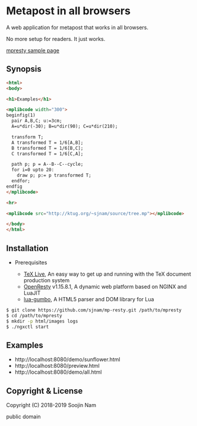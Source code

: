 Metapost in all browsers
=======
A web application for metapost that works in all browsers.

No more setup for readers. It just works.

[mpresty sample page](http://ktug.org/~sjnam/mpresty/all.html)

Synopsis
---------

````html
<html>
<body>

<h1>Examples</h1>

<mplibcode width="300">
beginfig(1)
  pair A,B,C; u:=3cm;
  A=u*dir(-30); B=u*dir(90); C=u*dir(210);

  transform T;
  A transformed T = 1/6[A,B];
  B transformed T = 1/6[B,C];
  C transformed T = 1/6[C,A];

  path p; p = A--B--C--cycle;
  for i=0 upto 20:
    draw p; p:= p transformed T;
  endfor;
endfig
</mplibcode>

<hr>

<mplibcode src="http://ktug.org/~sjnam/source/tree.mp"></mplibcode>

</body>
</html>
````

Installation
------------
- Prerequisites
  
  - [TeX Live](https://www.tug.org/texlive/), An easy way to get up and running with the TeX document production system
  - [OpenResty](https://openresty.org/en/ann-1015008001rc1.html) v1.15.8.1, A dynamic web platform based on NGINX and LuaJIT
  - [lua-gumbo](https://craigbarnes.gitlab.io/lua-gumbo/), A HTML5 parser and DOM library for Lua

```bash
$ git clone https://github.com/sjnam/mp-resty.git /path/to/mpresty
$ cd /path/to/mpresty
$ mkdir -p html/images logs
$ ./ngxctl start
```

Examples
--------
- http://localhost:8080/demo/sunflower.html
- http://localhost:8080/preview.html
- http://localhost:8080/demo/all.html

Copyright & License
-------
Copyright (C) 2018-2019 Soojin Nam

public domain

